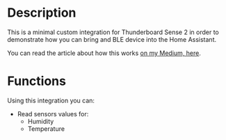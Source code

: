 # Description
This is a minimal custom integration for Thunderboard Sense 2 in order to demonstrate how you can bring and BLE device into the Home Assistant.

You can read the article about how this works [on my Medium, here](https://che-adrian.medium.com/bringing-a-new-ble-device-to-the-home-assistant-silabs-thunderboard-example-1f0d6094c84b?sk=cdbbac98afde4fe459c585f03fc132c1).

# Functions
Using this integration you can:

- Read sensors values for:
    - Humidity
    - Temperature